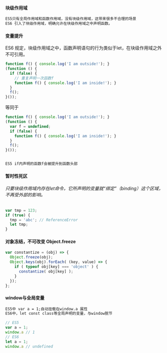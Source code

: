 #### 块级作用域
```txt
ES5只有全局作用域和函数作用域，没有块级作用域，这带来很多不合理的场景
ES6 引入了块级作用域，明确允许在块级作用域之中声明函数。
```
#### 变量提升
ES6 规定，块级作用域之中，函数声明语句的行为类似于let，在块级作用域之外不可引用。
```js
function f() { console.log('I am outside!'); }
(function () {
  if (false) {
    // 重复声明一次函数f
    function f() { console.log('I am inside!'); }
  }
  f();
}());
```
等同于
```js
function f() { console.log('I am outside!'); }
(function () {
  var f = undefined;
  if (false) {
    function f() { console.log('I am inside!'); }
  }
  f();
}());
```
```txt

ES5 if内声明的函数f会被提升到函数头部
```
#### 暂时性死区
###### 只要块级作用域内存在let命令，它所声明的变量就“绑定”（binding）这个区域，不再受外部的影响。
````javascript
var tmp = 123;
if (true) {
  tmp = 'abc'; // ReferenceError
  let tmp;
}
````
#### 对象冻结，不可改变 Object.freeze
```js
var constantize = (obj) => {
  Object.freeze(obj);
  Object.keys(obj).forEach( (key, value) => {
    if ( typeof obj[key] === 'object' ) {
      constantize( obj[key] );
    }
  });
};
```
#### window与全局变量
```txt
ES5中 var a = 1;自动挂载在window.a 属性
ES6中，let const class等全局声明的变量，与window脱节
```
```js
// ES5 
var a = 1;
window.a // 1
// ES6
let a = 1;
window.a // undefined
```

